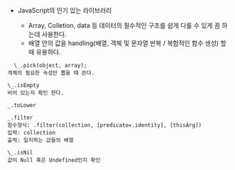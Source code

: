 - JavaScript의 인기 있는 라이브러리

  - Array, Colletion, data 등 데이터의 필수적인 구조를 쉽게 다룰 수 있게 끔 하는데 사용한다.
  - 배열 안의 값을 handling(배열, 객체 및 문자열 반복 / 복합적인 함수 생성) 할 때 유용하다.

```
  \_.pick(object, array);
객체의 필요한 속성만 뽑을 때 쓴다.

\_.isEmpty
비어 있는지 확인 한다.

_.toLower

_.filter
함수형식: .filter(collection, [predicate=.identity], [thisArg])
입력: collection
출력: 일치하는 값들의 배열

\_.isNil
값이 Null 혹은 Undefined인지 확인
```
